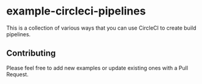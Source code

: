# example-circleci-pipelines

This is a collection of various ways that you can use CircleCI to create build pipelines.

## Contributing

Please feel free to add new examples or update existing ones with a Pull Request.
